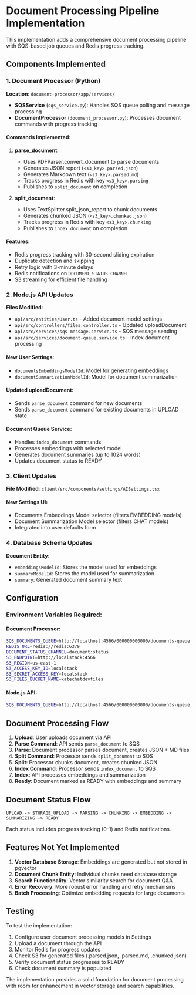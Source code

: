 # Document Processing Pipeline Implementation

This implementation adds a comprehensive document processing pipeline with SQS-based job queues and Redis progress tracking.

## Components Implemented

### 1. Document Processor (Python)

**Location**: `document-processor/app/services/`

- **SQSService** (`sqs_service.py`): Handles SQS queue polling and message processing
- **DocumentProcessor** (`document_processor.py`): Processes document commands with progress tracking

#### Commands Implemented:
1. **parse_document**: 
   - Uses PDFParser.convert_document to parse documents
   - Generates JSON report (`<s3_key>.parsed.json`)
   - Generates Markdown text (`<s3_key>.parsed.md`)
   - Tracks progress in Redis with key `<s3_key>.parsing`
   - Publishes to `split_document` on completion

2. **split_document**:
   - Uses TextSplitter.split_json_report to chunk documents
   - Generates chunked JSON (`<s3_key>.chunked.json`)
   - Tracks progress in Redis with key `<s3_key>.chunking`
   - Publishes to `index_document` on completion

#### Features:
- Redis progress tracking with 30-second sliding expiration
- Duplicate detection and skipping
- Retry logic with 3-minute delays
- Redis notifications on `DOCUMENT_STATUS_CHANNEL`
- S3 streaming for efficient file handling

### 2. Node.js API Updates

**Files Modified**: 
- `api/src/entities/User.ts` - Added document model settings
- `api/src/controllers/files.controller.ts` - Updated uploadDocument
- `api/src/services/sqs-message.service.ts` - SQS message sending
- `api/src/services/document-queue.service.ts` - Index document processing

#### New User Settings:
- `documentsEmbeddingsModelId`: Model for generating embeddings
- `documentSummarizationModelId`: Model for document summarization

#### Updated uploadDocument:
- Sends `parse_document` command for new documents
- Sends `parse_document` command for existing documents in UPLOAD state

#### Document Queue Service:
- Handles `index_document` commands
- Processes embeddings with selected model
- Generates document summaries (up to 1024 words)
- Updates document status to READY

### 3. Client Updates

**File Modified**: `client/src/components/settings/AISettings.tsx`

#### New Settings UI:
- Documents Embeddings Model selector (filters EMBEDDING models)
- Document Summarization Model selector (filters CHAT models)
- Integrated into user defaults form

### 4. Database Schema Updates

**Document Entity**:
- `embeddingsModelId`: Stores the model used for embeddings
- `summaryModelId`: Stores the model used for summarization
- `summary`: Generated document summary text

## Configuration

### Environment Variables Required:

#### Document Processor:
```bash
SQS_DOCUMENTS_QUEUE=http://localhost:4566/000000000000/documents-queue
REDIS_URL=redis://redis:6379
DOCUMENT_STATUS_CHANNEL=document:status
S3_ENDPOINT=http://localstack:4566
S3_REGION=us-east-1
S3_ACCESS_KEY_ID=localstack
S3_SECRET_ACCESS_KEY=localstack
S3_FILES_BUCKET_NAME=katechatdevfiles
```

#### Node.js API:
```bash
SQS_DOCUMENTS_QUEUE=http://localhost:4566/000000000000/documents-queue
```

## Document Processing Flow

1. **Upload**: User uploads document via API
2. **Parse Command**: API sends `parse_document` to SQS
3. **Parse**: Document processor parses document, creates JSON + MD files
4. **Split Command**: Processor sends `split_document` to SQS  
5. **Split**: Processor chunks document, creates chunked JSON
6. **Index Command**: Processor sends `index_document` to SQS
7. **Index**: API processes embeddings and summarization
8. **Ready**: Document marked as READY with embeddings and summary

## Document Status Flow

```
UPLOAD -> STORAGE_UPLOAD -> PARSING -> CHUNKING -> EMBEDDING -> SUMMARIZING -> READY
```

Each status includes progress tracking (0-1) and Redis notifications.

## Features Not Yet Implemented

1. **Vector Database Storage**: Embeddings are generated but not stored in pgvector
2. **Document Chunk Entity**: Individual chunks need database storage
3. **Search Functionality**: Vector similarity search for document Q&A
4. **Error Recovery**: More robust error handling and retry mechanisms
5. **Batch Processing**: Optimize embedding requests for large documents

## Testing

To test the implementation:

1. Configure user document processing models in Settings
2. Upload a document through the API
3. Monitor Redis for progress updates
4. Check S3 for generated files (.parsed.json, .parsed.md, .chunked.json)
5. Verify document status progresses to READY
6. Check document summary is populated

The implementation provides a solid foundation for document processing with room for enhancement in vector storage and search capabilities.
